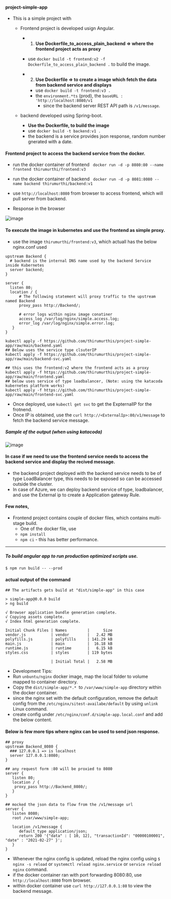 #### project-simple-app

- This is a simple project with 
   - Frontend project is developed usign Angular. 
     - 1. **Use Dockerfile_to_access_plain_backend => where the frontend project acts as proxy**
      - use `docker build -t frontend:v2 -f Dockerfile_to_access_plain_backend .` to build the image.

     - 2. **Use Dockerfile => to create a image which fetch the data from backend service and displays**
       - use `docker build -t frontend:v3 .`
       - the `environment.*ts` (prod), the `baseURL : 'http://localhost:8080/v1`
          - since the backend server REST API path is `/v1/message`.

   - backend developed using Spring-boot. 
     - **Use the Dockerfile, to build the image**
     - use `docker build -t backend:v1 .`
     -  the backend is a service provides json response, random number gnerated with a date.
 
#### Frontend project to access the backend service from the docker.
  - run the docker container of frontend
    ` docker run -d -p 8080:80 --name frontend thirumurthi/frontend:v3`
  - run the docker container of backend
    ` docker run -d -p 8081:8080 --name backend thirumurthi/backend:v1`

  - use `http://localhost:8080` from browser to access frontend, which will pull server from backend.

  - Response in the browser

![image](https://user-images.githubusercontent.com/6425536/109375449-a6341200-7871-11eb-9c19-4f46149ecee4.png)

#### To execute the image in kubernetes and use the frontend as simple proxy.
  - use the image `thirumurthi/frontend:v3`, which actuall has the below nginx.conf used
  ```
  upstream Backend {
    # backend is the internal DNS name used by the backend Service inside Kubernetes
    server backend;
  }

server {
    listen 80;
    location / {
        # The following statement will proxy traffic to the upstream named Backend
        proxy_pass http://Backend/;

        # error logs within nginx image conatiner
        access_log /var/log/nginx/simple.access.log;
        error_log /var/log/nginx/simple.error.log;
     }
  }
  ```
```
kubectl apply -f https://github.com/thirumurthis/project-simple-app/raw/main/backend.yaml
## Below uses the service type clsuterIP
kubectl apply -f https://github.com/thirumurthis/project-simple-app/raw/main/backend-svc.yaml

## this uses the frontend:v2 where the frontend acts as a proxy
kubectl apply -f https://github.com/thirumurthis/project-simple-app/raw/main/frontend.yaml
## below uses service of type loadbalancer, (Note: using the katacoda kubernetes platform works)
kubectl apply -f https://github.com/thirumurthis/project-simple-app/raw/main/frontend-svc.yaml
```

  - Once deployed, use `kubectl get svc` to get the ExpternalIP for the frotnend.
  - Once IP is obtained, use the `curl http://<ExternalIp>:80/v1/message` to fetch the backend service message. 

##### Sample of the output (when using katacoda)

![image](https://user-images.githubusercontent.com/6425536/109412628-e07add80-795d-11eb-95e1-d80f87e44c73.png)

#### In case if we need to use the frontend service needs to access the backend service and display the recived message.
  - the backend project deployed with the backend service needs to be of type LoadBalancer type, this needs to be exposed so can be accessed outside the cluster.
  - In case of Azure, we can deploy backend service of type, loadbalancer, and use the External ip to create a Application gateway Rule.

#### Few notes, 
- Frontend project contains couple of docker files, which contains multi-stage build.
  - One of the docker file, use  
  - `npm install`
  - `npm ci` - this has better performance.

-----
##### To build angular app to run production optimized scripts use.
```
$ npm run build -- --prod
```
#### actual output of the command
```
## The artifacts gets build at "dist/simple-app" in this case

> simple-app@0.0.0 build
> ng build

√ Browser application bundle generation complete.
√ Copying assets complete.
√ Index html generation complete.

Initial Chunk Files | Names         |      Size
vendor.js           | vendor        |   2.42 MB
polyfills.js        | polyfills     | 141.29 kB
main.js             | main          |  16.18 kB
runtime.js          | runtime       |   6.15 kB
styles.css          | styles        | 119 bytes

                    | Initial Total |   2.58 MB
```
- Development Tips:
- Run `unbuntu/nginx` docker image, map the local folder to volume mapped to container directory.
 - Copy the `dist/simple-app/*.* `to `/var/www/simple-app` directory within the docker container.
- since the nginx set with the default configuration, remove the default config from the `/etc/nginx/sitest-availabe/default` by using `unlink` Linux command.
- create config under `/etc/nginx/conf.d/simple-app.local.conf` and add the below content.

#### Below is few more tips where nginx can be used to send json response.

```
## proxy 
upstream Backend_8080 {
  ### 127.0.0.1 => is localhost
  server 127.0.0.1:8080;
}

## any request form :80 will be proxied to 8080 
server {
   listen 80;
   location / {
    proxy_pass http://Backend_8080/;
   }
}

## mocked the json data to flow from the /v1/message url
server {
   listen 8080;
   root /var/www/simple-app;

   location /v1/message {
      default_type application/json;
      return 200 '{"data" : [ 10, 12], "transactionId": "00000100001", "date" : "2021-02-27" }';
   }
}
```
- Whenever the nginx config is updated, reload the nginx config using `$ nginx -s reload` or `systemctl reload nginx.service` or `service reload nginx` command.
- if the docker container ran with port forwarding 8080:80, use `http://localhost:8080` from browser.
- within docker container use `curl http://127.0.0.1:80` to view the backend message.


